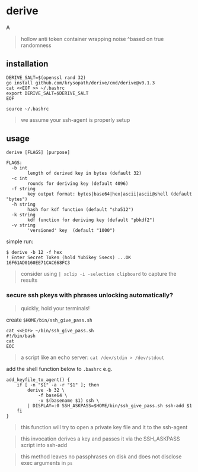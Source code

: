 # derive 

A
> hollow anti token container wrapping noise
^based on true randomness

## installation

```
DERIVE_SALT=$(openssl rand 32)
go install github.com/krysopath/derive/cmd/derive@v0.1.3
cat <<EOF >> ~/.bashrc
export DERIVE_SALT=$DERIVE_SALT
EOF

source ~/.bashrc
```

> we assume your ssh-agent is properly setup

## usage

```
derive [FLAGS] [purpose]

FLAGS:
  -b int
    	length of derived key in bytes (default 32)
  -c int
    	rounds for deriving key (default 4096)
  -f string
    	key output format: bytes|base64|hex|ascii|ascii@shell (default "bytes")
  -h string
    	hash for kdf function (default "sha512")
  -k string
    	kdf function for deriving key (default "pbkdf2")
  -v string
    	'versioned' key  (default "1000")

```

simple run:
```
$ derive -b 12 -f hex
! Enter Secret Token (hold Yubikey 5secs) ...OK
16F61AD0160EE71CAC668FC3
```

> consider using `| xclip -i -selection clipboard` to capture the results


### secure ssh pkeys with phrases unlocking automatically?

> quickly, hold your terminals!


create `$HOME/bin/ssh_give_pass.sh`
```
cat <<EOF> ~/bin/ssh_give_pass.sh
#!/bin/bash
cat
EOC
```
> a script like an echo server: `cat /dev/stdin > /dev/stdout`


add the shell function below to `.bashrc` e.g.
```
add_keyfile_to_agent() {
    if [ -n "$1" -a -r "$1" ]; then
        derive -b 32 \
            -f base64 \
            -v $(basename $1) ssh \
        | DISPLAY=:0 SSH_ASKPASS=$HOME/bin/ssh_give_pass.sh ssh-add $1
    fi
}
```

> this function will try to open a private key file and it to the ssh-agent

> this invocation derives a key and passes it via the SSH_ASKPASS script into ssh-add

> this method leaves no passphrases on disk and does not disclose exec arguments in `ps`


